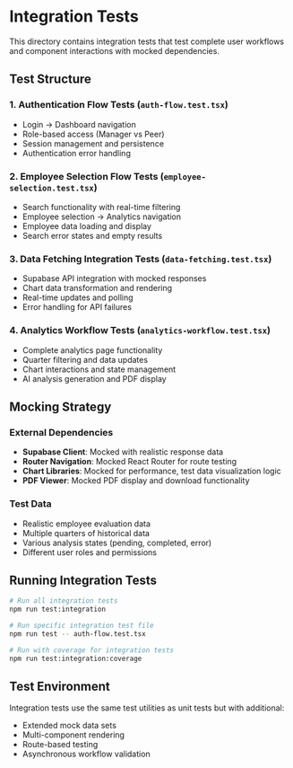 # Integration Tests

This directory contains integration tests that test complete user workflows and component interactions with mocked dependencies.

## Test Structure

### 1. Authentication Flow Tests (`auth-flow.test.tsx`)
- Login → Dashboard navigation
- Role-based access (Manager vs Peer)
- Session management and persistence
- Authentication error handling

### 2. Employee Selection Flow Tests (`employee-selection.test.tsx`)
- Search functionality with real-time filtering
- Employee selection → Analytics navigation
- Employee data loading and display
- Search error states and empty results

### 3. Data Fetching Integration Tests (`data-fetching.test.tsx`)
- Supabase API integration with mocked responses
- Chart data transformation and rendering
- Real-time updates and polling
- Error handling for API failures

### 4. Analytics Workflow Tests (`analytics-workflow.test.tsx`)
- Complete analytics page functionality
- Quarter filtering and data updates
- Chart interactions and state management
- AI analysis generation and PDF display

## Mocking Strategy

### External Dependencies
- **Supabase Client**: Mocked with realistic response data
- **Router Navigation**: Mocked React Router for route testing
- **Chart Libraries**: Mocked for performance, test data visualization logic
- **PDF Viewer**: Mocked PDF display and download functionality

### Test Data
- Realistic employee evaluation data
- Multiple quarters of historical data
- Various analysis states (pending, completed, error)
- Different user roles and permissions

## Running Integration Tests

```bash
# Run all integration tests
npm run test:integration

# Run specific integration test file
npm run test -- auth-flow.test.tsx

# Run with coverage for integration tests
npm run test:integration:coverage
```

## Test Environment

Integration tests use the same test utilities as unit tests but with additional:
- Extended mock data sets
- Multi-component rendering
- Route-based testing
- Asynchronous workflow validation 